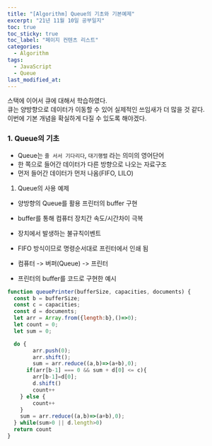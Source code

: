 ```yaml
---
title: "[Algorithm] Queue의 기초와 기본예제"
excerpt: "21년 11월 10일 공부일지"
toc: true
toc_sticky: true
toc_label: "페이지 컨텐츠 리스트"
categories:
  - Algorithm
tags:
  - JavaScript
  - Queue
last_modified_at:
---
```


스택에 이어서 큐에 대해서 학습하였다.  
큐는 양방향으로 데이터가 이동할 수 있어 실제적인 쓰임새가 더 많을 것 같다.  
이번에 기본 개념을 확실하게 다질 수 있도록 해야겠다.  

### **1. Queue의 기초**

- Queue는 `줄 서서 기다리다`, `대기행렬` 라는 의미의 영어단어
- 한 쪽으로 들어간 데이터가 다른 방향으로 나오는 자료구조
- 먼저 들어간 데이터가 먼저 나옴(FIFO, LILO)

1. Queue의 사용 예제

- 양방향의 Queue를 활용 프린터의 buffer 구현
- buffer를 통해 컴퓨터 장치간 속도/시간차이 극복
- 장치에서 발생하는 불규칙이벤트
- FIFO 방식이므로 명령순서대로 프린터에서 인쇄 됨
- 컴퓨터 -> 버퍼(Queue) -> 프린터
  
- 프린터의 buffer를 코드로 구현한 예시
  
```javascript
function queuePrinter(bufferSize, capacities, documents) {
  const b = bufferSize;
  const c = capacities;
  const d = documents;
  let arr = Array.from({length:b},()=>0);    
  let count = 0;
  let sum = 0;

  do {
        arr.push(0);
        arr.shift();
        sum = arr.reduce((a,b)=>(a+b),0);
      if(arr[b-1] === 0 && sum + d[0] <= c){
        arr[b-1]=d[0];
        d.shift()
        count++
    } else {
        count++
    }
    sum = arr.reduce((a,b)=>(a+b),0);
  } while(sum>0 || d.length>0)
  return count
}
```
